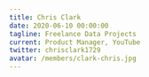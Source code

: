 ```yaml
---
title: Chris Clark
date: 2020-06-10 00:00:00
tagline: Freelance Data Projects
current: Product Manager, YouTube
twitter: chrisclark1729
avatar: /members/clark-chris.jpg
---
```

